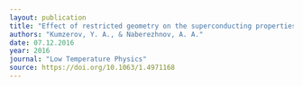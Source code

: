 ```yaml
---
layout: publication
title: "Effect of restricted geometry on the superconducting properties of low-melting metals (review article)"
authors: "Kumzerov, Y. A., & Naberezhnov, A. A."
date: 07.12.2016
year: 2016
journal: "Low Temperature Physics"
source: https://doi.org/10.1063/1.4971168
---
```

